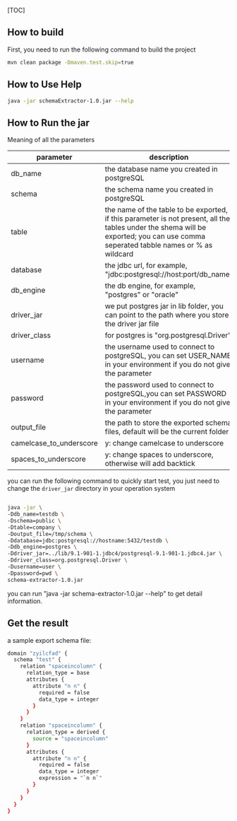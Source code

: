 [TOC]

## How to build

First, you need to run the following command to build the project
```bash
mvn clean package -Dmaven.test.skip=true
```

## How to Use Help
```bash
java -jar schemaExtractor-1.0.jar --help
```


## How to Run the jar

Meaning of all the parameters

| parameter               | description                                                  | required |
| ----------------------- | ------------------------------------------------------------ | -------- |
| db_name                 | the database name you created in postgreSQL                  | yes      |
| schema                  | the schema name you created in postgreSQL                    | yes      |
| table                   | the name of the table to be exported, if this parameter is not present, all the tables under the shema will be exported; you can use comma seperated tabble names or % as wildcard                     | no      |
| database                | the jdbc url, for example, "jdbc:postgresql://host:port/db_name" | yes      |
| db_engine               | the db engine, for example, "postgres" or "oracle" | yes      |
| driver_jar              | we put postgres jar in lib folder, you can point to the path where you store the driver jar file | yes      |
| driver_class            | for postgres is "org.postgresql.Driver"              | yes      |
| username                | the username used to connect to postgreSQL, you can set  USER_NAME in your environment if you do not give the parameter | no       |
| password                  | the password used to connect to postgreSQL,you can set  PASSWORD in your environment if you do not give the parameter | no       |
| output_file             | the path to store the exported schema files, default will be the current folder                            | no       |
| camelcase_to_underscore | y: change camelcase to underscore | no       |
| spaces_to_underscore    | y: change spaces to underscore, otherwise will add backtick | no       |

you can run the following command to quickly start test, you just need to change the <code>driver_jar</code> directory in your operation system


```bash

java -jar \
-Ddb_name=testdb \
-Dschema=public \
-Dtable=company \
-Doutput_file=/tmp/schema \
-Ddatabase=jdbc:postgresql://hostname:5432/testdb \
-Ddb_engine=postgres \
-Ddriver_jar=../lib/9.1-901-1.jdbc4/postgresql-9.1-901-1.jdbc4.jar \
-Ddriver_class=org.postgresql.Driver \
-Dusername=user \
-Dpassword=pwd \
schema-extractor-1.0.jar

```
you can run "java -jar schema-extractor-1.0.jar --help" to get detail information.

## Get the result

a sample export schema file:

```bash
domain "zyilcfad" {
  schema "test" {
    relation "spaceincolumn" {
      relation_type = base
      attributes {
        attribute "n n" {
          required = false
          data_type = integer
        }
      }
    }
    relation "spaceincolumn" {
      relation_type = derived {
        source = "spaceincolumn"
      }
      attributes {
        attribute "n n" {
          required = false
          data_type = integer
          expression = "`n n`"
        }
      }
    }
  }
}


```


